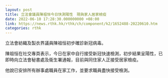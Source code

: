 ```yaml
---
layout: post
title: 立法會議員陳祖恒今日快測陽性　現與家人居家檢疫
date: 2022-06-10 17:28:30.000000000 +08:00
link: https://news.rthk.hk/rthk/ch/component/k2/1652488-20220610.htm
categories: rthk
---
```


立法會紡織及製衣界議員陳祖恒初步確診新冠病毒。

陳祖恒在社交專頁表示，今日在家中自行接受新冠快速檢測，初步結果呈陽性，已即時向立法會秘書處及衞生署通報，目前與同住家人正接受居家檢疫。

他說已安排所有辦事處職員在家工作，並要求職員盡快接受檢測。
